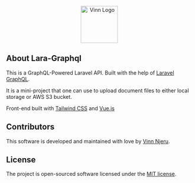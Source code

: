 <p align="center"><a href="https://vinnjeru.com" target="_blank"><img src="https://vinnjeru.com/images/vinn-logo.png" width="100" alt="Vinn Logo"></a></p>

## About Lara-Graphql

This is a GraphQL-Powered Laravel API.
Built with the help of [Laravel GraphQL](https://github.com/rebing/graphql-laravel).

It is a mini-project that one can use to upload document files to either local storage or AWS S3 bucket.

Front-end built with [Tailwind CSS](https://tailwindcss.com/) and [Vue.js](https://vuejs.org/)

## Contributors

This software is developed and maintained with love by [Vinn Njeru](https://github.com/vinnAnony).

## License

The project is open-sourced software licensed under the [MIT license](https://opensource.org/licenses/MIT).
